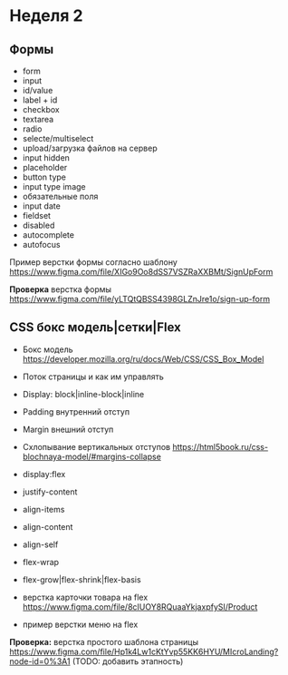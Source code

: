 # Неделя 2
## Формы
- form
- input
- id/value
- label + id
- checkbox
- textarea
- radio
- selecte/multiselect
- upload/загрузка файлов на сервер
- input hidden
- placeholder
- button type
- input type image
- обязательные поля
- input date
- fieldset
- disabled
- autocomplete
- autofocus

Пример верстки формы согласно шаблону https://www.figma.com/file/XIGo9Oo8dSS7VSZRaXXBMt/SignUpForm

**Проверка** верстка формы https://www.figma.com/file/yLTQtQBSS4398GLZnJre1o/sign-up-form

## CSS бокс модель|сетки|Flex

- Бокс модель https://developer.mozilla.org/ru/docs/Web/CSS/CSS_Box_Model
- Поток страницы и как им управлять
- Display: block|inline-block|inline
- Padding внутренний отступ
- Margin внешний отступ
- Схлопывание вертикальных отступов https://html5book.ru/css-blochnaya-model/#margins-collapse

- display:flex
- justify-content
- align-items
- align-content
- align-self
- flex-wrap
- flex-grow|flex-shrink|flex-basis

- верстка карточки товара на flex https://www.figma.com/file/8cIUOY8RQuaaYkjaxpfySI/Product
- пример верстки меню на flex

**Проверка:** верстка простого шаблона страницы
https://www.figma.com/file/Hp1k4Lw1cKtYvp55KK6HYU/MIcroLanding?node-id=0%3A1
(TODO: добавить этапность)
